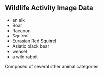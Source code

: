 ## Wildlife Activity Image Data
* an elk
* Boar
* Raccoon
* Squirrel
* Eurasian Red Squirrel
* Asiatic black bear
* weasel
* a wild rabbit

  
Composed of several other animal categories
